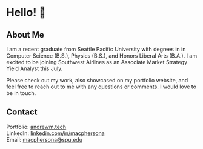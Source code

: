 # Hello! 👋

## About Me
I am a recent graduate from Seattle Pacific University with degrees in in Computer Science (B.S.), Physics (B.S.), and Honors Liberal Arts (B.A.). I am excited to be joining Southwest Airlines as an Associate Market Strategy Yield Analyst this July. 

Please check out my work, also showcased on my portfolio website, and feel free to reach out to me with any questions or comments. I would love to be in touch.

## Contact
Portfolio: <a href="https://andrewm.tech">andrewm.tech</a><br>
LinkedIn: <a href="https://www.linkedin.com/in/macphersona">linkedin.com/in/macphersona</a><br>
Email: <a href="mailto:macphersona@spu.edu">macphersona@spu.edu</a><br>
